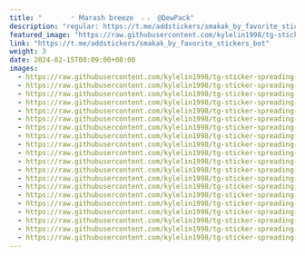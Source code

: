 ```yaml
---
title: "‌       ◜ 𝖬𝖺r𝖺s𝗁 𝖻r𝖾𝖾𝗓𝖾  ៸ ៸  @DewPack"
description: "regular: https://t.me/addstickers/smakak_by_favorite_stickers_bot"
featured_image: "https://raw.githubusercontent.com/kylelin1998/tg-sticker-spreading-worldwide-images/main/img/47e88cdf-00a6-414e-b6b0-97840b57d942.jpg"
link: "https://t.me/addstickers/smakak_by_favorite_stickers_bot"
weight: 3
date: 2024-02-15T08:09:00+08:00
images:
  - https://raw.githubusercontent.com/kylelin1998/tg-sticker-spreading-worldwide-images/main/img/47e88cdf-00a6-414e-b6b0-97840b57d942.jpg
  - https://raw.githubusercontent.com/kylelin1998/tg-sticker-spreading-worldwide-images/main/img/8fe347c9-849e-4437-a510-a87d21c3787b.jpg
  - https://raw.githubusercontent.com/kylelin1998/tg-sticker-spreading-worldwide-images/main/img/f234abcc-d4c0-424c-afd1-812b0cbea029.jpg
  - https://raw.githubusercontent.com/kylelin1998/tg-sticker-spreading-worldwide-images/main/img/c54ddf20-0ef3-4c90-981d-2c8df0fa9def.jpg
  - https://raw.githubusercontent.com/kylelin1998/tg-sticker-spreading-worldwide-images/main/img/df35ef08-aec8-47c4-99cd-6ad15a5ce23b.jpg
  - https://raw.githubusercontent.com/kylelin1998/tg-sticker-spreading-worldwide-images/main/img/f494b2e2-3ea5-41ca-8cc8-5e40c8f7eb9c.jpg
  - https://raw.githubusercontent.com/kylelin1998/tg-sticker-spreading-worldwide-images/main/img/0a5002b5-c860-41b3-bdf3-458628db5999.jpg
  - https://raw.githubusercontent.com/kylelin1998/tg-sticker-spreading-worldwide-images/main/img/ef904b20-8d58-4c71-85ad-439c189f053c.jpg
  - https://raw.githubusercontent.com/kylelin1998/tg-sticker-spreading-worldwide-images/main/img/67acde47-4963-4df3-9967-405e32fa3a10.jpg
  - https://raw.githubusercontent.com/kylelin1998/tg-sticker-spreading-worldwide-images/main/img/ba2ebad1-10b0-4137-b05e-179bb3d8569e.jpg
  - https://raw.githubusercontent.com/kylelin1998/tg-sticker-spreading-worldwide-images/main/img/36b09ac7-8dd8-4457-a39e-157d31424d6c.jpg
  - https://raw.githubusercontent.com/kylelin1998/tg-sticker-spreading-worldwide-images/main/img/4aa49d30-8969-49d6-a5e4-d55cca574999.jpg
  - https://raw.githubusercontent.com/kylelin1998/tg-sticker-spreading-worldwide-images/main/img/fd042361-f1ad-45cf-87b0-ead905a75027.jpg
  - https://raw.githubusercontent.com/kylelin1998/tg-sticker-spreading-worldwide-images/main/img/ee827810-a1ce-48c3-878b-3ec8a155d5fd.jpg
  - https://raw.githubusercontent.com/kylelin1998/tg-sticker-spreading-worldwide-images/main/img/63c8dec4-9ce0-45b0-b81a-50f8ad60d263.jpg
  - https://raw.githubusercontent.com/kylelin1998/tg-sticker-spreading-worldwide-images/main/img/ea3df320-8b4d-42f4-960a-1b117d31e099.jpg
  - https://raw.githubusercontent.com/kylelin1998/tg-sticker-spreading-worldwide-images/main/img/e64daf11-eb7a-4ba0-916a-354dd074548e.jpg
  - https://raw.githubusercontent.com/kylelin1998/tg-sticker-spreading-worldwide-images/main/img/2605b077-9294-4163-b0f6-ce8d8dd5d725.jpg
  - https://raw.githubusercontent.com/kylelin1998/tg-sticker-spreading-worldwide-images/main/img/c39a00f5-ca51-4089-a0e8-fa0d3398bada.jpg
  - https://raw.githubusercontent.com/kylelin1998/tg-sticker-spreading-worldwide-images/main/img/a59bc38e-3a2c-4a21-bde2-ab08c1acd807.jpg
---
```


